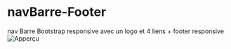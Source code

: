 # navBarre-Footer
nav Barre Bootstrap responsive avec un logo et 4 liens +
footer responsive
![Apperçu](https://user-images.githubusercontent.com/130739909/232312803-39180455-2b4b-45fe-b747-338dee32321b.PNG)
